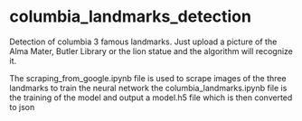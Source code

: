 # columbia_landmarks_detection
Detection of columbia 3 famous landmarks. Just upload a picture of the Alma Mater, Butler Library or the lion statue and the algorithm will recognize it.

The scraping_from_google.ipynb file is used to scrape images of the three landmarks to train the neural network
the columbia_landmarks.ipynb file is the training of the model and output a model.h5 file which is then converted to json

